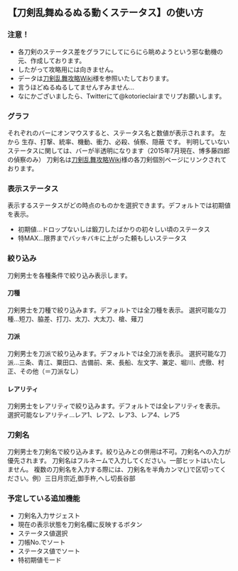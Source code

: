 ## 【刀剣乱舞ぬるぬる動くステータス】の使い方

### 注意！
* 各刀剣のステータス差をグラフにしてにらにら眺めようという邪な動機の元、作成しております。
* したがって攻略用には向きません。
* データは[刀剣乱舞攻略Wiki](http://wikiwiki.jp/toulove/)様を参照いたしております。
* 言うほどぬるぬるしてませんすみません…
* なにかございましたら、Twitterにて@kotorieclairまでリプお願いします。

### グラフ
それぞれのバーにオンマウスすると、ステータス名と数値が表示されます。
左から 生存、打撃、統率、機動、衝力、必殺、偵察、隠蔽 です。
判明していないステータスに関しては、バーが半透明になります（2015年7月現在、博多藤四郎の偵察のみ）
刀剣名は[刀剣乱舞攻略Wiki](http://wikiwiki.jp/toulove/)様の各刀剣個別ページにリンクされております。

### 表示ステータス
表示するステータスがどの時点のものかを選択できます。デフォルトでは初期値を表示。
* 初期値…ドロップないしは鍛刀したばかりの初々しい頃のステータス
* 特MAX…限界までバッキバキに上がった頼もしいステータス

### 絞り込み
刀剣男士を各種条件で絞り込み表示します。

#### 刀種
刀剣男士を刀種で絞り込みます。デフォルトでは全刀種を表示。
選択可能な刀種…短刀、脇差、打刀、太刀、大太刀、槍、薙刀

#### 刀派
刀剣男士を刀派で絞り込みます。デフォルトでは全刀派を表示。
選択可能な刀派…三条、青江、粟田口、古備前、来、長船、左文字、兼定、堀川、虎徹、村正、その他（＝刀派なし）

#### レアリティ
刀剣男士をレアリティで絞り込みます。デフォルトでは全レアリティを表示。
選択可能なレアリティ…レア1、レア2、レア3、レア4、レア5

### 刀剣名
刀剣男士を刀剣名で絞り込みます。絞り込みとの併用は不可。刀剣名への入力が優先されます。
刀剣名はフルネームで入力してください。一部ヒットはいたしません。
複数の刀剣名を入力する際には、刀剣名を半角カンマ(,)で区切ってください。例）三日月宗近,御手杵,へし切長谷部

### 予定している追加機能
* 刀剣名入力サジェスト
* 現在の表示状態を刀剣名欄に反映するボタン
* ステータス値選択
* 刀帳No.でソート
* ステータス値でソート
* 特初期値モード
